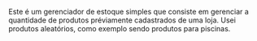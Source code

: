 Este é um gerenciador de estoque simples que consiste em gerenciar a quantidade de produtos préviamente cadastrados de uma loja.
Usei produtos aleatórios, como exemplo sendo produtos para piscinas.
